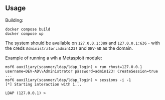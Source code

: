 ## Usage

Building:

```
docker compose build
docker compose up
```

The system should be available on `127.0.0.1:389` and `127.0.0.1:636` - with the creds `Administrator:admin123!` and `DEV-AD` as the domain.

Example of running a wih a Metasploit module:

```msf
msf6 auxiliary(scanner/ldap/ldap_login) > run rhost=127.0.0.1 username=DEV-AD\\Administrator password=admin123! CreateSession=true
...
msf6 auxiliary(scanner/ldap/ldap_login) > sessions -i -1
[*] Starting interaction with 1...

LDAP (127.0.0.1) > 
```
